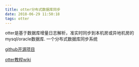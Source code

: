 ```yaml
---
title: otter分布式数据库同步
date: 2018-06-29 11:50:18
tags: otter
---
```


otter是基于数据库增量日志解析，准实时同步到本机房或异地机房的mysql/oracle数据库. 一个分布式数据库同步系统


[github开源项目](https://github.com/alibaba/otter)


[otter教程wiki](https://github.com/alibaba/otter/wiki)
